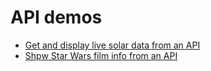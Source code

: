 # API demos

- [Get and display live solar data from an API](https://front-end-materials.github.io/json-api/api-solar-data/)
- [Shpw Star Wars film info from an API](https://front-end-materials.github.io/json-api/api-starwars/)